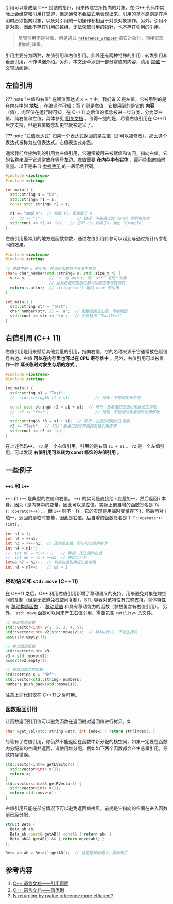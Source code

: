 引用可以看成是 C++ 封装的指针，用来传递它所指向的对象。在 C++ 代码中实际上会经常和引用打交道，但是通常不会显式地表现出来。引用的基本原则是在声明时必须指向对象，以及对引用的一切操作都相当于对原对象操作。另外，引用不是对象，因此不存在引用的数组、无法获取引用的指针，也不存在引用的引用。

> 尽管引用不是对象，但是通过 [ `reference_wrapper` ](https://zh.cppreference.com/w/cpp/utility/functional/reference_wrapper) 把它对象化，间接实现相似的效果。

引用主要分为两种，左值引用和右值引用。此外还有两种特殊的引用：转发引用和垂悬引用，不作详细介绍。另外，本文还牵涉到一部分常值的内容，请用 [常值](./const.md) 一文辅助阅读。

## 左值引用

??? note "左值和右值"
    在赋值表达式 `X = Y` 中，我们说 X 是左值，它被用到的是在内存中的 **地址** ，在编译时可知；而 Y 则是右值，它被用到的是它的 **内容** （值），内容仅在运行时可知。在 C++11 之后值的概念被进一步分类，分为泛左值、纯右值和亡值，具体参见 [相关文档](https://zh.cppreference.com/w/cpp/language/value_category) 。值得一提的是，尽管右值引用在 C++11 后才支持，但是右值概念却更早就被定义了。

??? note "左值表达式"
    如果一个表达式返回的是左值（即可以被修改），那么这个表达式被称为左值表达式。右值表达式亦然。

通常我们会接触到的引用为左值引用，它通常被用来被赋值和访问，指向右值，它的名称来源于它通常放在等号左边。左值需要 **在内存中有实体** ，而不能指向临时变量。以下是来自 [参考手册](https://zh.cppreference.com/w/cpp/language/reference) 的一段示例代码。

```cpp
#include <iostream>
#include <string>

int main() {
  std::string s = "Ex";
  std::string& r1 = s;
  const std::string& r2 = s;

  r1 += "ample";  // 修改 r1，即修改了 s
  //  r2 += "!";               // 错误：不能通过到 const 的引用修改
  std::cout << r2 << '\n';  // 打印 r2，访问了s，输出 "Example"
}
```

左值引用最常用的地方是函数参数，通过左值引用传参可以起到与通过指针传参相同的效果。

```cpp
#include <iostream>
#include <string>

// 参数中的 s 是引用，在调用函数时不会发生拷贝
char& char_number(std::string& s, std::size_t n) {
  s += s;          // 's' 与 main() 的 'str' 是同一对象
                   // 此处还说明左值也是可以放在等号右侧的
  return s.at(n);  // string::at() 返回 char 的引用
}

int main() {
  std::string str = "Test";
  char_number(str, 1) = 'a';  // 函数返回是左值，可被赋值
  std::cout << str << '\n';   // 此处输出 "TastTest"
}
```

## 右值引用 (C++ 11)

右值引用是用来赋给其他变量的引用，指向右值，它的名称来源于它通常放在赋值号右边。右值 **可以在内存里也可以在 CPU 寄存器中** 。另外，右值引用可以被看作一种 **延长临时对象生存期的方式** 。

```cpp
#include <iostream>
#include <string>

int main() {
  std::string s1 = "Test";
  //  std::string&& r1 = s1;           // 错误：不能绑定到左值

  const std::string& r2 = s1 + s1;  // 可行：到常值的左值引用延长生存期
  //  r2 += "Test";                    // 错误：不能通过到常值的引用修改

  std::string&& r3 = s1 + s1;  // 可行：右值引用延长生存期
  r3 += "Test";  // 可行：能通过到非常值的右值引用修改
  std::cout << r3 << '\n';
}
```

在上述代码中， `r3` 是一个右值引用，引用的是右值 `s1 + s1` 。 `r2` 是一个左值引用，可以发现 **右值引用可以转为 const 修饰的左值引用** 。

## 一些例子

###  `++i` 和 `i++` 

 `++i` 和 `i++` 是典型的左值和右值。 `++i` 的实现是直接给 i 变量加一，然后返回 i 本身。因为 i 是内存中的变量，因此可以是左值。实际上前自增的函数签名是 `T& T::operator++();` 。而 `i++` 则不一样，它的实现是用临时变量存下 i，然后再对 i 加一，返回的是临时变量，因此是右值。后自增的函数签名是 `T T::operator++(int);` 。

```cpp
int n1 = 1;
int n2 = ++n1;
int n3 = ++++n1;  // 因为是左值，所以可以继续操作
int n4 = n1++;
//  int n5 = n1++ ++;   // 错误，无法操作右值
//  int n6 = n1 + ++n1; // 未定义行为
int&& n7 = n1++;  // 利用右值引用延长生命期
int n8 = n7++;    // n8 = 1
```

### 移动语义和 `std::move` (C++11)

在 C++11 之后，C++ 利用右值引用新增了移动语义的支持，用来避免对象在堆空间的复制（但是无法避免栈空间复制），STL 容器对该特性有完整支持。具体特性有 [移动构造函数](https://zh.cppreference.com/w/cpp/language/move_constructor) 、 [移动赋值](https://zh.cppreference.com/w/cpp/language/move_assignment) 和具有移动能力的函数（参数里含有右值引用）。
另外， `std::move` 函数可以用来产生右值引用，需要包含 `<utility>` 头文件。

```cpp
// 移动构造函数
std::vector<int> v{1, 2, 3, 4, 5};
std::vector<int> v2(std::move(v));  // 移动v到v2, 不发生拷贝
assert(v.empty());

// 移动赋值函数
std::vector<int> v3;
v3 = std::move(v2);
assert(v2.empty());

// 有移动能力的函数
std::string s = "def";
std::vector<std::string> numbers;
numbers.push_back(std::move(s));
```

注意上述代码仅在 C++11 之后可用。

### 函数返回引用

让函数返回引用值可以避免函数在返回时对返回值进行拷贝，如

```cpp
char &get_val(std::string &str, int index) { return str[index]; }
```

尽管有了右值引用，你仍然不能返回在函数中新分配的栈空间，如果一定要在函数内分配新的空间并返回，请使用堆分配。例如如下两个函数都会产生悬垂引用，导致内存错误。

```cpp
std::vector<int>& getLVector() {
  std::vector<int> x{1};
  return x;
}
std::vector<int>&& getRVector() {
  std::vector<int> x{1};
  return std::move(x);
}
```

右值引用只能在部分情况下可以避免返回值拷贝，前提是它指向的空间在进入函数前已经分配。

```cpp
struct Beta {
  Beta_ab ab;
  Beta_ab const& getAB() const& { return ab; }
  Beta_ab&& getAB() && { return move(ab); }
};

Beta_ab ab = Beta().getAB();  // 这里是移动语义，而非拷贝
```

## 参考内容

1.   [C++ 语言文档——引用声明](https://zh.cppreference.com/w/cpp/language/reference) 
2.   [C++ 语言文档——值类别](https://zh.cppreference.com/w/cpp/language/value_category) 
3.   [Is returning by rvalue reference more efficient?](https://stackoverflow.com/questions/1116641/is-returning-by-rvalue-reference-more-efficient) 
